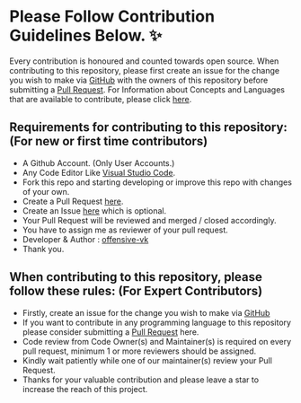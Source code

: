 # Please Follow Contribution Guidelines Below. ✨

Every contribution is honoured and counted towards open source.
When contributing to this repository, please first create an issue for the change you wish to make via [GitHub](https://github.com/offensive-vk/AwesomeScripts/issues) with the owners of this repository before submitting a [Pull Request](https://github.com/offensive-vk/AwesomeScripts/pulls).
For Information about Concepts and Languages that are available to contribute, please click [here](https://github.com/offensive-vk/AwesomeScripts/blob/master/readme.md).

## Requirements for contributing to this repository: (For new or first time contributors)

- A Github Account. (Only User Accounts.)
- Any Code Editor Like [Visual Studio Code](https://code.visualstudio.com/download).
- Fork this repo and starting developing or improve this repo with changes of your own.
- Create a Pull Request [here](https://github.com/AwesomeScripts/pulls).
- Create an Issue [here](https://github.com/offensive-vk/AwesomeScripts/issues) which is optional.
- Your Pull Request will be reviewed and merged / closed accordingly.
- You have to assign me as reviewer of your pull request.
- Developer & Author : [offensive-vk](https://github.com/offensive-vk/)
- Thank you.

## When contributing to this repository, please follow these rules: (For Expert Contributors)

- Firstly, create an issue for the change you wish to make via [GitHub](https://github.com/offensive-vk/AwesomeScripts/issues)
- If you want to contribute in any programming language to this repository please consider submitting a [Pull Request](https://github.com/offensive-vk/AwesomeScripts/pulls) here.
- Code review from Code Owner(s) and Maintainer(s) is required on every pull request, minimum 1 or more reviewers should be assigned.
- Kindly wait patiently while one of our maintainer(s) review your Pull Request.
- Thanks for your valuable contribution and please leave a star to increase the reach of this project.
